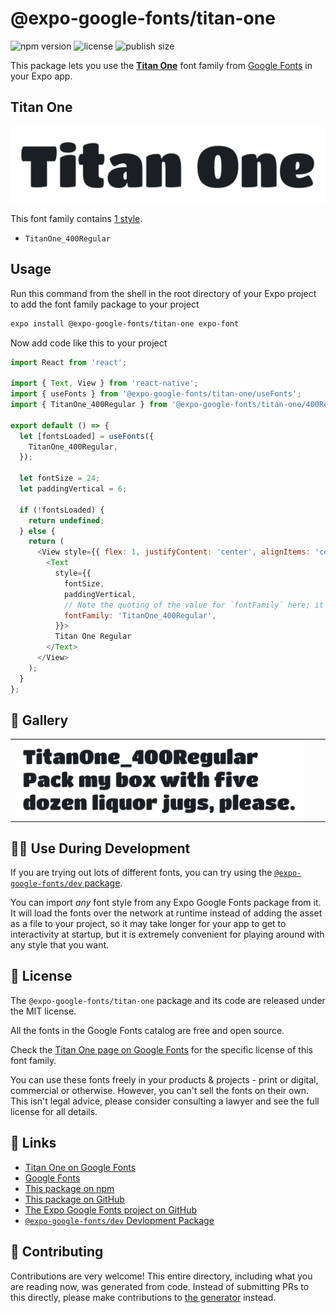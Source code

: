 # @expo-google-fonts/titan-one

![npm version](https://flat.badgen.net/npm/v/@expo-google-fonts/titan-one)
![license](https://flat.badgen.net/github/license/expo/google-fonts)
![publish size](https://flat.badgen.net/packagephobia/install/@expo-google-fonts/titan-one)

This package lets you use the [**Titan One**](https://fonts.google.com/specimen/Titan+One) font family from [Google Fonts](https://fonts.google.com/) in your Expo app.

## Titan One

![Titan One](./font-family.png)

This font family contains [1 style](#-gallery).

- `TitanOne_400Regular`

## Usage

Run this command from the shell in the root directory of your Expo project to add the font family package to your project
```sh
expo install @expo-google-fonts/titan-one expo-font
```

Now add code like this to your project
```js
import React from 'react';

import { Text, View } from 'react-native';
import { useFonts } from '@expo-google-fonts/titan-one/useFonts';
import { TitanOne_400Regular } from '@expo-google-fonts/titan-one/400Regular';

export default () => {
  let [fontsLoaded] = useFonts({
    TitanOne_400Regular,
  });

  let fontSize = 24;
  let paddingVertical = 6;

  if (!fontsLoaded) {
    return undefined;
  } else {
    return (
      <View style={{ flex: 1, justifyContent: 'center', alignItems: 'center' }}>
        <Text
          style={{
            fontSize,
            paddingVertical,
            // Note the quoting of the value for `fontFamily` here; it expects a string!
            fontFamily: 'TitanOne_400Regular',
          }}>
          Titan One Regular
        </Text>
      </View>
    );
  }
};

```

## 🔡 Gallery


||||
|-|-|-|
|![TitanOne_400Regular](.//400Regular/TitanOne_400Regular.ttf.png)||||


## 👩‍💻 Use During Development

If you are trying out lots of different fonts, you can try using the [`@expo-google-fonts/dev` package](https://github.com/expo/google-fonts/tree/master/font-packages/dev#readme).

You can import *any* font style from any Expo Google Fonts package from it. It will load the fonts
over the network at runtime instead of adding the asset as a file to your project, so it may take longer
for your app to get to interactivity at startup, but it is extremely convenient
for playing around with any style that you want.

## 📖 License

The `@expo-google-fonts/titan-one` package and its code are released under the MIT license.

All the fonts in the Google Fonts catalog are free and open source.

Check the [Titan One page on Google Fonts](https://fonts.google.com/specimen/Titan+One) for the specific license of this font family.

You can use these fonts freely in your products & projects - print or digital, commercial or otherwise. However, you can't sell the fonts on their own. This isn't legal advice, please consider consulting a lawyer and see the full license for all details.

## 🔗 Links

- [Titan One on Google Fonts](https://fonts.google.com/specimen/Titan+One)
- [Google Fonts](https://fonts.google.com/)
- [This package on npm](https://www.npmjs.com/package/@expo-google-fonts/titan-one)
- [This package on GitHub](https://github.com/expo/google-fonts/tree/master/font-packages/titan-one)
- [The Expo Google Fonts project on GitHub](https://github.com/expo/google-fonts)
- [`@expo-google-fonts/dev` Devlopment Package](https://github.com/expo/google-fonts/tree/master/font-packages/dev)

## 🤝 Contributing

Contributions are very welcome! This entire directory, including what you are reading now, was generated from code. Instead of submitting PRs to this directly, please make contributions to [the generator](https://github.com/expo/google-fonts/tree/master/packages/generator) instead.
